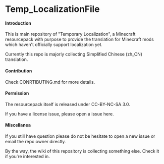 # Temp_LocalizationFile

#### Introduction
This is main repository of "Temporary Localization", a Minecraft resourcepack with purpose to provide the translation for Minecraft mods which haven't officially support localization yet.

Currently this repo is majorly collecting Simplified Chinese (zh_CN) translation. 

#### Contribution

Check CONRTIBUTING.md for more details.

#### Permission 
The resourcepack itself is released under CC-BY-NC-SA 3.0.

If you have a license issue, please open a issue here.

#### Miscellanea
If you still have question please do not be hesitate to open a new issue or email the repo owner directly.

By the way, the wiki of this repository is collecting something else. Check it if you're interested in.
